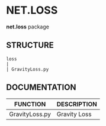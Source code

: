 # NET.LOSS
**net.loss** package

## STRUCTURE

    loss
    |
    | GravityLoss.py

## DOCUMENTATION

| FUNCTION       | DESCRIPTION  |
|----------------|--------------|
| GravityLoss.py | Gravity Loss |
